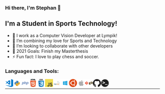 ### Hi there, I'm Stephan 👋

## I'm a Student in Sports Technology!

- 🔭 I work as a Computer Vision Developer at Lympik!
- 🌱 I’m combining my love for Sports and Technology
- 👯 I’m looking to collaborate with other developers
- 🥅 2021 Goals: Finish my Masterthesis
- ⚡ Fun fact: I love to play chess and soccer.


### Languages and Tools:

<img align="left" alt="Visual Studio Code" width="26px" src="icons/visual-studio-code-icon.png" />
<img align="left" alt="Python" width="26px" src="icons/python-icon.png" />
<img align="left" alt="PHP" width="26px" src="icons/php-icon.png" />
<img align="left" alt="HTML5" width="26px" src="icons/html-icon.png" />
<img align="left" alt="CSS3" width="26px" src="icons/css-icon.png" />
<img align="left" alt="JavaScript" width="26px" src="icons/javascript-icon.png" />
<img align="left" alt="MySQL" width="26px" src="icons/mysql-icon.png" />
<img align="left" alt="Windows" width="26px" src="icons/windows-icon.png" />
<img align="left" alt="Ubuntu" width="26px" src="icons/ubuntu-icon.png" />
<img align="left" alt="MacOS" width="26px" src="icons/apple-icon.png" />
<img align="left" alt="Git" width="26px" src="icons/git-icon.png" />
<img align="left" alt="Github" width="26px" src="icons/github-icon.png" />
<img align="left" alt="Terminal" width="26px" src="icons/terminal-icon.png" />
<br />

---
